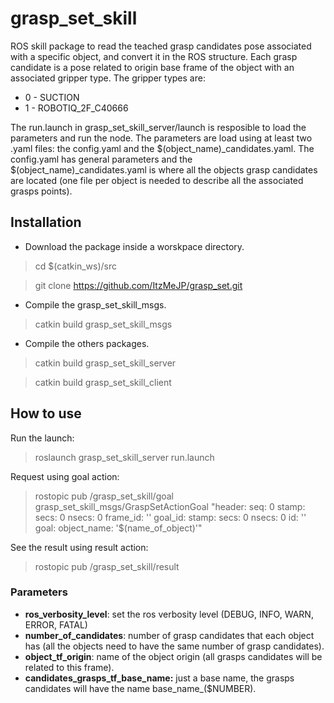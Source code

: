 # grasp_set_skill
ROS skill package to read the teached grasp candidates pose associated with a specific object, and convert it in the ROS structure.
Each grasp candidate is a pose related to origin base frame of the object with an associated gripper type.
The gripper types are: 
- 0 - SUCTION
- 1 - ROBOTIQ_2F_C40666

The run.launch in grasp_set_skill_server/launch is resposible to load the parameters and run the node. The parameters are load using at least two .yaml files: the config.yaml and the $(object_name)\_candidates.yaml. The config.yaml has general parameters and the $(object_name)\_candidates.yaml is where all the objects grasp candidates are located (one file per object is needed to describe all the associated grasps points). 

## Installation
- Download the package inside a worskpace directory.

> cd $(catkin_ws)/src

> git clone https://github.com/ItzMeJP/grasp_set.git

- Compile the grasp_set_skill_msgs.

> catkin build grasp_set_skill_msgs

- Compile the others packages.

> catkin build grasp_set_skill_server

> catkin build grasp_set_skill_client

## How to use

Run the launch:
> roslaunch grasp_set_skill_server run.launch

Request using goal action:

> rostopic pub /grasp_set_skill/goal grasp_set_skill_msgs/GraspSetActionGoal "header:
  seq: 0
  stamp:
    secs: 0
    nsecs: 0
  frame_id: ''
goal_id:
  stamp:
    secs: 0
    nsecs: 0
  id: ''
goal:
  object_name: '$(name_of_object)'" 

See the result using result action:

> rostopic pub /grasp_set_skill/result

### Parameters
- **ros_verbosity_level**: set the ros verbosity level (DEBUG, INFO, WARN, ERROR, FATAL)
- **number_of_candidates**: number of grasp candidates that each object has (all the objects need to have the same number of grasp candidates).
- **object_tf_origin**: name of the object origin (all grasps candidates will be related to this frame).
- **candidates_grasps_tf_base_name:** just a base name, the grasps candidates will have the name base_name_($NUMBER).


